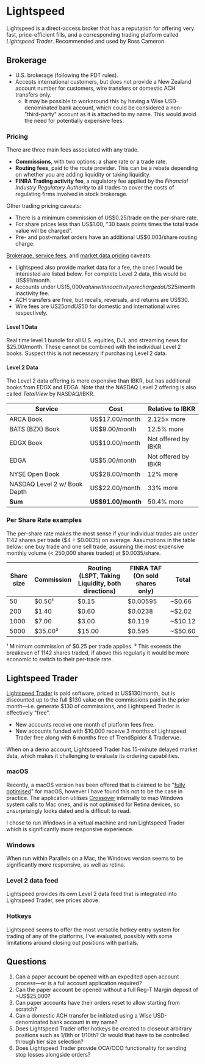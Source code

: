 # Lightspeed 

Lightspeed is a direct-access broker that has a reputation for offering very fast, price-efficient fills, and a corresponding trading platform called _Lightspeed Trader_. Recommended and used by Ross Cameron.

## Brokerage

- U.S. brokerage (following the PDT rules).
- Accepts international customers, but does not provide a New Zealand account number for customers, wire transfers or domestic ACH transfers only.
	- It may be possible to workaround this by having a Wise USD-denominated bank account, which could be considered a non-"third-party" account as it is attached to my name. This would avoid the need for potentially expensive fees.

### Pricing

There are three main fees associated with any trade.

- **Commissions**, with two options: a share rate or a trade rate.
- **Routing fees**, paid to the route provider. This can be a rebate depending on whether you are adding liquidity or taking liquidity.
- **FINRA Trading activity fee**, a regulatory fee applied by the _Financial Industry Regulatory Authority_ to all trades to cover the costs of regulating firms involved in stock brokerage.

Other trading pricing caveats:

- There is a minimum commission of US$0.25/trade on the per-share rate.
- For share prices less than US$1.00, "30 basis points times the total trade value will be charged".
- Pre- and post-market orders have an additional US$0.003/share routing charge.


[Brokerage, service fees](https://lightspeed.com/pricing-fees/brokerage-fees), and [market data pricing](https://lightspeed.com/pricing-fees/market-data) caveats:

- Lightspeed also provide market data for a fee, the ones I would be interested are listed below. For complete Level 2 data, this would be US$91/month.
- Accounts under US$15,000 value with no activity are charged a US$25/month inactivity fee.
- ACH transfers are free, but recalls, reversals, and returns are US$30.
- Wire fees are US$25 and US$50 for domestic and international wires respectively.

#### Level 1 Data

Real time level 1 bundle for all U.S. equities, DJI, and streaming news for $25.00/month. These cannot be combined with the individual Level 2 books. Suspect this is not necessary if purchasing Level 2 data.

#### Level 2 Data

The Level 2 data offering is more expensive than IBKR, but has additional books from EDGX and EDGA. Note that the NASDAQ Level 2 offering is also called _TotalView_ by NASDAQ/IBKR.

| Service                      | Cost               | Relative to IBKR    |
| ---------------------------- | ------------------ | ------------------- |
| ARCA Book                    | US$17.00/month     | 2.125× more         |
| BATS (BZX) Book              | US$9.00/month      | 12.5% more          |
| EDGX Book                    | US$10.00/month     | Not offered by IBKR |
| EDGA                         | US$5.00/month      | Not offered by IBKR |
| NYSE Open Book               | US$28.00/month     | 12% more            |
| NASDAQ Level 2 w/ Book Depth | US$22.00/month     | 33% more            |
| **Sum**                      | **US$91.00/month** | 50.4% more          |

### Per Share Rate examples

The per-share rate makes the most sense if your individual trades are under 1142 shares per trade ($4 ÷ $0.0035) on average. Assumptions in the table below: one buy trade and one sell trade, assuming the most expensive monthly volume (< 250,000 shares traded) at $0.0035/share.

| Share size | Commission | Routing (LSPT, Taking Liquidity, both directions) | FINRA TAF (On sold shares only) | Total   |
| ---------- | ---------- | ------------------------------------------------- | ------------------------------- | ------- |
| 50         | $0.50¹     | $0.15                                             | $0.00595                        | ~$0.66  |
| 200        | $1.40      | $0.60                                             | $0.0238                         | ~$2.02  |
| 1000       | $7.00      | $3.00                                             | $0.119                          | ~$10.12 |
| 5000       | $35.00²    | $15.00                                            | $0.595                          | ~$50.60 |
¹ Minimum commission of $0.25 per trade applies.
² This exceeds the breakeven of 1142 shares traded, if above this regularly it would be more economic to switch to their per-trade rate.
 
## Lightspeed Trader

[Lightspeed Trader](https://lightspeed.com/trading-platforms/lightspeed-trader) is paid software, priced at US$130/month, but is discounted up to the full $130 value on the commissions paid in the prior month—i.e. generate $130 of commissions, and Lightspeed Trader is effectively "free".

 - New accounts receive one month of platform fees free.
 - New accounts funded with $10,000 receive 3 months of Lightspeed Trader free along with 6 months free of TrendSpider & Tradervue.

When on a demo account, Lightspeed Trader has 15-minute delayed market data, which makes it challenging to evaluate its ordering capabilities.

### macOS

Recently, a macOS version has been offered that is claimed to be "[fully optimised](https://www.instagram.com/p/DFGGKW-zs4m/)" for macOS, however I have found this not to be the case in practice. The application utilises [Crossover](https://www.codeweavers.com/crossover/) internally to map Windows system calls to Mac ones, and is not optimised for Retina devices, so unsurprisingly looks dated and is difficult to read.

I chose to run Windows in a virtual machine and run Lightspeed Trader which is significantly more responsive experience.

### Windows

When run within Parallels on a Mac, the Windows version seems to be significantly more responsive, as well as retina. 

### Level 2 data feed

Lightspeed provides its own Level 2 data feed that is integrated into Lightspeed Trader, see prices above.
### Hotkeys

Lightspeed seems to offer the most versatile hotkey entry system for trading of any of the platforms, I've evaluated, possibly with some limitations around closing out positions with partials.

## Questions

1. Can a paper account be opened with an expedited open account process—or is a full account application required?
2. Can the paper account be opened without a full Reg-T Margin deposit of >US$25,000? 
3. Can paper accounts have their orders reset to allow starting from scratch?
4. Can a domestic ACH transfer be initiated using a Wise USD-denominated bank account in my name?
5. Does Lightspeed Trader offer hotkeys be created to closeout arbitrary positions such as 1/8th or 1/10th? Or would that have to be controlled through tier size selection?
6. Does Lightspeed Trader provide OCA/OCO functionality for sending stop losses alongside orders?